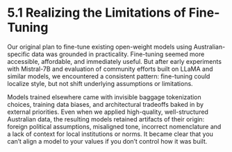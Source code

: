# 5.1 Realizing the Limitations of Fine-Tuning

Our original plan to fine-tune existing open-weight models using Australian-specific data was grounded in practicality. Fine-tuning seemed more accessible, affordable, and immediately useful. But after early experiments with Mistral-7B and evaluation of community efforts built on LLaMA and similar models, we encountered a consistent pattern: fine-tuning could localize style, but not shift underlying assumptions or limitations.

Models trained elsewhere came with invisible baggage tokenization choices, training data biases, and architectural tradeoffs baked in by external priorities. Even when we applied high-quality, well-structured Australian data, the resulting models retained artifacts of their origin: foreign political assumptions, misaligned tone, incorrect nomenclature and a lack of context for local institutions or norms. It became clear that you can’t align a model to your values if you don’t control how it was built.
